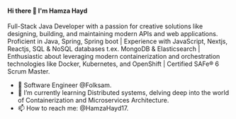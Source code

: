 #### Hi there 👋 I'm Hamza Hayd

Full-Stack Java Developer with a passion for creative solutions like designing, building, 
and maintaining modern APIs and web applications. Proficient in Java, Spring, Spring boot | 
Experience with JavaScript, Nextjs, Reactjs, SQL & NoSQL databases t.ex. MongoDB & Elasticsearch | Enthusiastic about leveraging modern 
containerization and orchestration technologies like Docker, Kubernetes, and OpenShift | Certified SAFe® 6 Scrum Master.


- 💼 Software Engineer @Folksam. <br/>
- 🌱 I’m currently learning Distributed systems, delving deep into the world of Containerization and Microservices Architecture.<br/>
- 📫 How to reach me: @HamzaHayd17.
